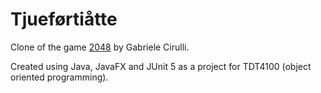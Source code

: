 # Tjueførtiåtte

Clone of the game [2048](https://play2048.co/) by Gabriele Cirulli.

Created using Java, JavaFX and JUnit 5 as a project for TDT4100 (object oriented programming).
